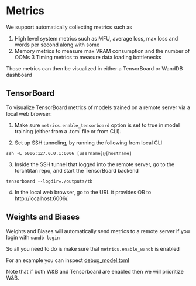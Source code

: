 # Metrics

We support automatically collecting metrics such as
1. High level system metrics such as MFU, average loss, max loss and words per second along with some
2. Memory metrics to measure max VRAM consumption and the number of OOMs
3 Timing metrics to measure data loading bottlenecks

Those metrics can then be visualized in either a TensorBoard or WandDB dashboard

## TensorBoard

To visualize TensorBoard metrics of models trained on a remote server via a local web browser:

1. Make sure `metrics.enable_tensorboard` option is set to true in model training (either from a .toml file or from CLI).

2. Set up SSH tunneling, by running the following from local CLI
```
ssh -L 6006:127.0.0.1:6006 [username]@[hostname]
```

3. Inside the SSH tunnel that logged into the remote server, go to the torchtitan repo, and start the TensorBoard backend
```
tensorboard --logdir=./outputs/tb
```

4. In the local web browser, go to the URL it provides OR to http://localhost:6006/.

## Weights and Biases

Weights and Biases will automatically send metrics to a remote server if you login with `wandb login`

So all you need to do is make sure that `metrics.enable_wandb` is enabled

For an example you can inspect [debug_model.toml](../train_configs/debug_model.toml)

Note that if both W&B and Tensorboard are enabled then we will prioritize W&B.
